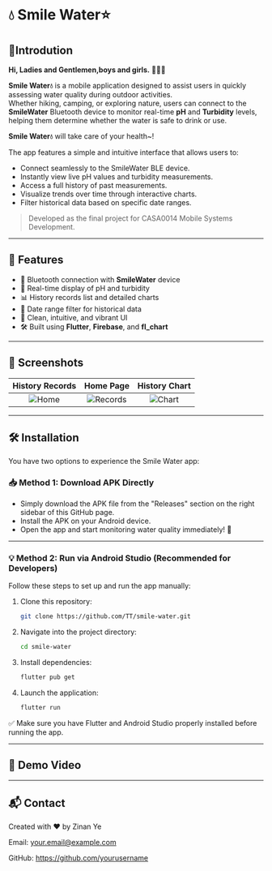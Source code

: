 # 💧 Smile Water⭐

## 🤗Introdution

**Hi, Ladies and Gentlemen,boys and girls.** 👋👋👋

**Smile Water💧** is a mobile application designed to assist users in quickly assessing water quality during outdoor activities.  
Whether hiking, camping, or exploring nature, users can connect to the **SmileWater** Bluetooth device to monitor real-time **pH** and **Turbidity** levels, helping them determine whether the water is safe to drink or use.

**Smile Water💧** will take care of your health~!

The app features a simple and intuitive interface that allows users to:
- Connect seamlessly to the SmileWater BLE device.
- Instantly view live pH values and turbidity measurements.
- Access a full history of past measurements.
- Visualize trends over time through interactive charts.
- Filter historical data based on specific date ranges.

> Developed as the final project for CASA0014 Mobile Systems Development.

---

## 🚀 Features

- 📱 Bluetooth connection with **SmileWater** device
- 🌟 Real-time display of pH and turbidity
- 📊 History records list and detailed charts
- 📅 Date range filter for historical data
- 🎨 Clean, intuitive, and vibrant UI
- 🛠 Built using **Flutter**, **Firebase**, and **fl_chart**

---

## 📸 Screenshots

| History Records | Home Page | History Chart |
|:---------:|:----------------:|:-------------:|
| ![Home](screenshots/home.png) | ![Records](screenshots/records.png) | ![Chart](screenshots/chart.png) |



---

## 🛠 Installation
You have two options to experience the Smile Water app:

### 📥 Method 1: Download APK Directly

- Simply download the APK file from the "Releases" section on the right sidebar of this GitHub page.
- Install the APK on your Android device.
- Open the app and start monitoring water quality immediately! 🚀

---

### 💡 Method 2: Run via Android Studio (Recommended for Developers)

Follow these steps to set up and run the app manually:
1. Clone this repository:
   ```bash
   git clone https://github.com/TT/smile-water.git
2. Navigate into the project directory:
   ```bash
   cd smile-water
3. Install dependencies:
   ```bash
   flutter pub get
4. Launch the application:
   ```bash
   flutter run
✅ Make sure you have Flutter and Android Studio properly installed before running the app.

---
## 🎥 Demo Video



---


##  📬 Contact

Created with ❤️ by Zinan Ye

Email: your.email@example.com

GitHub: https://github.com/yourusername
